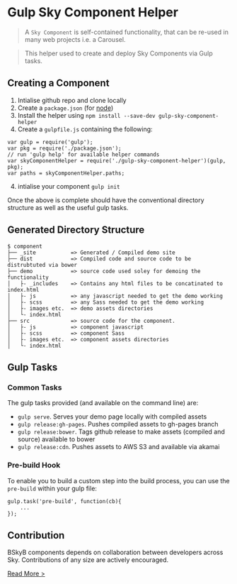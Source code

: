 Gulp Sky Component Helper 
========================

> A `Sky Component` is self-contained functionality, that can be re-used in many web projects i.e. a Carousel.

> This helper used to create and deploy Sky Components via Gulp tasks.

## Creating a Component
 
1. Intialise github repo and clone locally
2. Create a `package.json` (for [node](https://www.npmjs.org/doc/files/package.json.html))
2. Install the helper using `npm install --save-dev gulp-sky-component-helper`
3. Create a `gulpfile.js` containing the following:
```
var gulp = require('gulp');
var pkg = require('./package.json');
// run 'gulp help' for available helper commands
var skyComponentHelper = require('./gulp-sky-component-helper')(gulp, pkg);
var paths = skyComponentHelper.paths;
```
4. intialise your component `gulp init`

Once the above is complete should have the conventional directory structure as well as the useful gulp tasks.

## Generated Directory Structure

    $ component
    ├── _site           => Generated / Compiled demo site
    ├── dist            => Compiled code and source code to be distrubtuted via bower
    ├── demo            => source code used soley for demoing the functionality
    │   ├- _includes    => Contains any html files to be concatinated to index.html
    │   ├- js           => any javascript needed to get the demo working
    │   ├- scss         => any Sass needed to get the demo working
    │   ├- images etc.  => demo assets directories
    │   └- index.html
    ├── src             => source code for the component.
    │   ├- js           => component javascript
    │   ├- scss         => component Sass
    │   ├- images etc.  => component assets directories
    │   └- index.html


## Gulp Tasks

### Common Tasks

The gulp tasks provided (and available on the command line) are:

 * `gulp serve`.  Serves your demo page locally with compiled assets
 * `gulp release:gh-pages`.  Pushes compiled assets to gh-pages branch
 * `gulp release:bower`.  Tags github release to make assets  (compiled and source) available to bower 
 * `gulp release:cdn`.  Pushes assets to AWS S3 and available via akamai

### Pre-build Hook

To enable you to build a custom step into the build process, you can use the `pre-build` within your gulp file:

```
gulp.task('pre-build', function(cb){
    ...
});

```

## Contribution

BSkyB components depends on collaboration between developers across Sky. Contributions of any size are actively encouraged.

[Read More >](CONTRIBUTING.md)
